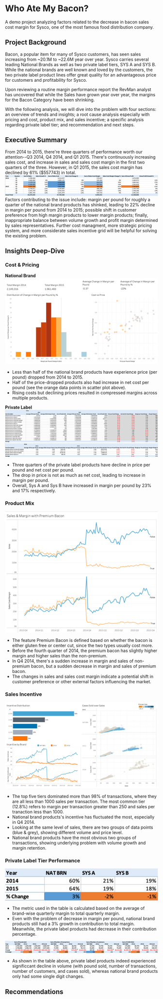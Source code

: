 # Who Ate My Bacon?
A demo project analyzing factors related to the decrease in bacon sales cost margin for Sysco, one of the most famous food distribution company.

## Project Background

Bacon, a popular item for many of Sysco customers, has seen sales increasing from ~20.1M to ~22.6M year over year. Sysco carries several leading National Brands as well as two private label tiers, SYS A and SYS B. While the national brands are well known and loved by the customers, the two private label  product lines offer great quality for an advantageous price for customers and profitability for Sysco. 

Upon reviewing a routine margin performance report the RevMan analyst has uncovered that while the Sales have grown year over year, the margins for the Bacon Category have been shrinking.

With the following analysis, we will dive into the problem with four sections: an overview of trends and insights; a root cause analysis especially with pricing and cost, product mix, and sales incentive; a specific analysis regarding private label tier; and recommendation and next steps.

## Executive Summary
From 2014 to 2015, there're three quarters of performance worth our attention--Q3 2014, Q4 2014, and Q1 2015. There's continuously increasing sales cost, and increase in sales and sales cost margin in the first two quarters of the three. However, in Q1 2015, the sales cost margin has declined by 61% ($557743) in total.
![alt text](tbls&viz/Overview.png)
Factors contributing to the issue include: margin per pound for roughly a quarter of the national brand products has shinked, leading to 22% decline in margin per pound from 2014 to 2015; possible shift in customer preference from high margin products to lower margin products; finally, inappropriate balance between volume growth and profit margin determined by sales representatives. Further cost managment, more strategic pricing system, and more considerate sales incentive grid will be helpful for solving the existing problem. 

## Insights Deep-Dive
### Cost & Pricing
**National Brand**
![alt text](tbls&viz/NatBrn.png)
- Less than half of the national brand products have experience price (per pound) dropped from 2014 to 2015.
- Half of the price-dropped products also had increase in net cost per pound (see the orange data points in scatter plot above).
- Rising costs but declining prices resulted in compressed margins across multiple products.

**Private Label**
![alt text](tbls&viz/SysA.png)
![alt text](tbls&viz/SysB.png)
- Three quarters of the private label products have decline in price per pound and net cost per pound.
- The drop in price is not as much as net cost, leading to increase in margin per pound.
- Overall, Sys A and Sys B have increased in margin per pound by 23% and 17% respectively.

### Product Mix
![alt text](tbls&viz/PremiumBacon.png)
- The feature Premium Bacon is defined based on whether the bacon is either gluten free or center cut, since the two types usually cost more.
- Before the fourth quarter of 2014, the premium bacon has slightly higher margin and higher sales than the non-premium.
- In Q4 2014, there's a sudden increase in margin and sales of non-premium bacon, but a sudden decrease in margin and sales of premium bacon.
- The changes in sales and sales cost margin indicate a potential shift in customer preference or other external factors influencing the market.

### Sales Incentive
![alt text](tbls&viz/SalesIncentive.png)
- The top five tiers dominated more than 98% of transactions, where they are all less than 1000 sales per transaction. The most common tier (12.8%) refers to margin per transaction greater than 250 and sales per tranaction less than 1000.
- National brand products's incentive has fluctuated the most, especially in Q4 2014.
- Looking at the same level of sales, there are two groups of data points (blue & grey), showing different volume and price level.
- National brand products have the most obvious two groups of transactions, showing underlying problem with volume growth and margin retention.

### Private Label Tier Performance
![alt text](tbls&viz/PrivatLabel.png)
- The metric used in the table is calculated based on the average of brand-wise quarterly margin to total quarterly margin.
- Even with the problem of decrease in margin per pound, national brand products still had a 3% growth in contribution to total margin. Meanwhile, the private label products had decrease in their contribution percentage.

![alt text](tbls&viz/VolumeChanges.png)
- As shown in the table above, private label products indeed experienced significcant decline in volume (with pound sold, number of transactions, number of customers, and cases sold), whereas national brand products only had some single digit changes.

## Recommendations









